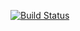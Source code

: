 
[![Build Status](https://cloud.drone.io/api/badges/Nemanja1606/uebung12_devops/status.svg)](https://cloud.drone.io/Nemanja1606/uebung12_devops)
